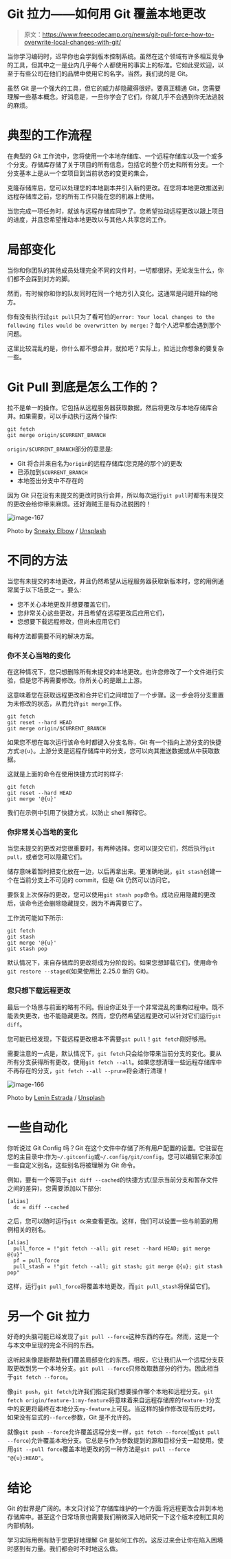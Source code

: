 # Git 拉力——如何用 Git 覆盖本地更改

> 原文：<https://www.freecodecamp.org/news/git-pull-force-how-to-overwrite-local-changes-with-git/>

当你学习编码时，迟早你也会学到版本控制系统。虽然在这个领域有许多相互竞争的工具，但其中之一是业内几乎每个人都使用的事实上的标准。它如此受欢迎，以至于有些公司在他们的品牌中使用它的名字。当然，我们说的是 Git。

虽然 Git 是一个强大的工具，但它的威力却隐藏得很好。要真正精通 Git，您需要理解一些基本概念。好消息是，一旦你学会了它们，你就几乎不会遇到你无法逃脱的麻烦。

# 典型的工作流程

在典型的 Git 工作流中，您将使用一个本地存储库、一个远程存储库以及一个或多个分支。存储库存储了关于项目的所有信息，包括它的整个历史和所有分支。一个分支基本上是从一个空项目到当前状态的变更的集合。

克隆存储库后，您可以处理您的本地副本并引入新的更改。在您将本地更改推送到远程存储库之前，您的所有工作只能在您的机器上使用。

当您完成一项任务时，就该与远程存储库同步了。您希望拉动远程更改以跟上项目的进度，并且您希望推动本地更改以与其他人共享您的工作。

# 局部变化

当你和你团队的其他成员处理完全不同的文件时，一切都很好。无论发生什么，你们都不会踩到对方的脚。

然而，有时候你和你的队友同时在同一个地方引入变化。这通常是问题开始的地方。

你有没有执行过`git pull`只为了看可怕的`error: Your local changes to the following files would be overwritten by merge:`？每个人迟早都会遇到那个问题。

这里比较混乱的是，你什么都不想合并，就拉吧？实际上，拉远比你想象的要复杂一些。

# Git Pull 到底是怎么工作的？

拉不是单一的操作。它包括从远程服务器获取数据，然后将更改与本地存储库合并。如果需要，可以手动执行这两个操作:

```
git fetch
git merge origin/$CURRENT_BRANCH
```

`origin/$CURRENT_BRANCH`部分的意思是:

*   Git 将合并来自名为`origin`的远程存储库(您克隆的那个)的更改
*   已添加到`$CURRENT_BRANCH`
*   本地签出分支中不存在的

因为 Git 只在没有未提交的更改时执行合并，所以每次运行`git pull`时都有未提交的更改会给你带来麻烦。还好海贼王是有办法脱困的！

![image-167](img/23691e29e426b11e688cbc6b3dd5f92c.png)

Photo by [Sneaky Elbow](https://unsplash.com/@sneakyelbow?utm_source=ghost&utm_medium=referral&utm_campaign=api-credit) / [Unsplash](https://unsplash.com/?utm_source=ghost&utm_medium=referral&utm_campaign=api-credit)

# 不同的方法

当您有未提交的本地更改，并且仍然希望从远程服务器获取新版本时，您的用例通常属于以下场景之一。要么:

*   您不关心本地更改并想要覆盖它们，
*   您非常关心这些更改，并且希望在远程更改后应用它们，
*   您想要下载远程修改，但尚未应用它们

每种方法都需要不同的解决方案。

### 你不关心当地的变化

在这种情况下，您只想删除所有未提交的本地更改。也许您修改了一个文件进行实验，但是您不再需要修改。你所关心的是跟上上游。

这意味着您在获取远程更改和合并它们之间增加了一个步骤。这一步会将分支重置为未修改的状态，从而允许`git merge`工作。

```
git fetch
git reset --hard HEAD
git merge origin/$CURRENT_BRANCH
```

如果您不想在每次运行该命令时都键入分支名称，Git 有一个指向上游分支的快捷方式:`@{u}`。上游分支是远程存储库中的分支，您可以向其推送数据或从中获取数据。

这就是上面的命令在使用快捷方式时的样子:

```
git fetch
git reset --hard HEAD
git merge '@{u}'
```

我们在示例中引用了快捷方式，以防止 shell 解释它。

### 你非常关心当地的变化

当您未提交的更改对您很重要时，有两种选择。您可以提交它们，然后执行`git pull`，或者您可以隐藏它们。

储存意味着暂时把变化放在一边，以后再拿出来。更准确地说，`git stash`创建一个在当前分支上不可见的 commit，但是 Git 仍然可以访问它。

要恢复上次保存的更改，您可以使用`git stash pop`命令。成功应用隐藏的更改后，该命令还会删除隐藏提交，因为不再需要它了。

工作流可能如下所示:

```
git fetch
git stash
git merge '@{u}'
git stash pop
```

默认情况下，来自存储库的更改将成为分阶段的。如果您想卸载它们，使用命令`git restore --staged`(如果使用比 2.25.0 新的 Git)。

### 您只想下载远程更改

最后一个场景与前面的略有不同。假设你正处于一个非常混乱的重构过程中。既不能丢失更改，也不能隐藏更改。然而，您仍然希望远程更改可以针对它们运行`git diff`。

您可能已经发现，下载远程更改根本不需要`git pull`！`git fetch`刚好够用。

需要注意的一点是，默认情况下，`git fetch`只会给你带来当前分支的变化。要从所有分支获得所有更改，使用`git fetch --all`。如果您想清理一些远程存储库中不再存在的分支，`git fetch --all --prune`将会进行清理！

![image-166](img/1dbd49063ea4833851bec8993b0b0885.png)

Photo by [Lenin Estrada](https://unsplash.com/@lenin33?utm_source=ghost&utm_medium=referral&utm_campaign=api-credit) / [Unsplash](https://unsplash.com/?utm_source=ghost&utm_medium=referral&utm_campaign=api-credit)

# 一些自动化

你听说过 Git Config 吗？Git 在这个文件中存储了所有用户配置的设置。它驻留在您的主目录中:作为`~/.gitconfig`或`~/.config/git/config`。您可以编辑它来添加一些自定义别名，这些别名将被理解为 Git 命令。

例如，要有一个等同于`git diff --cached`的快捷方式(显示当前分支和暂存文件之间的差异)，您需要添加以下部分:

```
[alias]
  dc = diff --cached
```

之后，您可以随时运行`git dc`来查看更改。这样，我们可以设置一些与前面的用例相关的别名。

```
[alias]
  pull_force = !"git fetch --all; git reset --hard HEAD; git merge @{u}"
  pf = pull_force
  pull_stash = !"git fetch --all; git stash; git merge @{u}; git stash pop"
```

这样，运行`git pull_force`将覆盖本地更改，而`git pull_stash`将保留它们。

# 另一个 Git 拉力

好奇的头脑可能已经发现了`git pull --force`这种东西的存在。然而，这是一个与本文中呈现的完全不同的东西。

这听起来像是能帮助我们覆盖局部变化的东西。相反，它让我们从一个远程分支获取更改到另一个本地分支。`git pull --force`只修改取数部分的行为。因此相当于`git fetch --force`。

像`git push`，`git fetch`允许我们指定我们想要操作哪个本地和远程分支。`git fetch origin/feature-1:my-feature`将意味着来自远程存储库的`feature-1`分支中的变更将最终在本地分支`my-feature`上可见。当这样的操作修改现有历史时，如果没有显式的`--force`参数，Git 是不允许的。

就像`git push --force`允许覆盖远程分支一样，`git fetch --force`(或`git pull --force`)允许覆盖本地分支。它总是与作为参数提到的源和目标分支一起使用。使用`git --pull force`覆盖本地更改的另一种方法是`git pull --force "@{u}:HEAD"`。

# 结论

Git 的世界是广阔的。本文只讨论了存储库维护的一个方面:将远程更改合并到本地存储库中。甚至这个日常场景也需要我们稍微深入地研究一下这个版本控制工具的内部机制。

学习实际用例有助于您更好地理解 Git 是如何工作的。这反过来会让你在陷入困境时感到有力量。我们都会时不时地这么做。